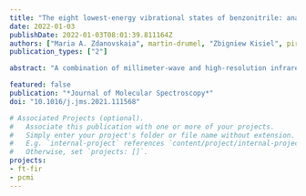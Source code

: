 ```yaml
---
title: "The eight lowest-energy vibrational states of benzonitrile: analysis of Coriolis and Darling-Dennison couplings by millimeter-wave and far-infrared spectroscopy"
date: 2022-01-03
publishDate: 2022-01-03T08:01:39.811164Z
authors: ["Maria A. Zdanovskaia", martin-drumel, "Zbigniew Kisiel", pirali, "Brian J. Esselman" , "Claude Woods", "Robert J. McMahon"]
publication_types: ["2"]

abstract: "A combination of millimeter-wave and high-resolution infrared data is used to analyze the eight lowest-energy vibrational states of benzonitrile (C<sub>6</sub>H<sub>5</sub>CN, *C*<sub>2v</sub>, μ<sub>a</sub> = 4.5 D), a benzene derivative recently detected in the interstellar medium. The overtone states v<sub>22</sub> = 2 and v<sub>33</sub> = 2, combination state *v*<sub>22</sub> = 1, *v*<sub>33</sub> = 1, and fundamental states *v*<sub>21</sub> = 1 and *v*<sub>15</sub> = 1 are studied for the first time by rotationally resolved spectroscopy. The three former states form a Coriolis- and Darling-Dennison-coupled triad of interacting states for which the coupling terms and highly precise, deperturbed energy separations have been measured. The use of sub-millimeter and far-infrared data together enabled the determination of the purely rotational and coupling parameters for the six lowest-energy vibrationally excited states of benzonitrile, along with their highly precise energies (E<sub>22</sub> = 141.4810252 (57) cm<sup>-1</sup>, E<sub>33</sub> = 160.5891953 (47) cm<sup>-1</sup>, E<sub>2×22</sub> = 282.6295417 (83) cm<sup>-1</sup>, E<sub>22+33</sub> = 302.5795909 (87) cm<sup>-1</sup>, E<sub>2×33</sub> = 321.4923856 (77) cm<sup>-1</sup>, E<sub>21</sub> = 372.257993 (10) cm<sup>-1</sup>). These energies, the resultant experimental anharmonicity constants (x<sub>22,22</sub> =  − 0.1663 cm<sup>-1</sup>, x<sub>33,33</sub> = 0.1570 cm<sup>-1</sup>, and x<sub>22,33</sub> = 0.4909 cm<sup>-1</sup>), and semi-experimental harmonic frequencies (ω<sub>22</sub> = 142.9 cm<sup>-1</sup> and ω<sub>33</sub> = 161.0 cm<sup>-1</sup>) for the ν<sub>22</sub> and ν<sub>33</sub> states are compared to CCSD(T)/ANO1 predicted values. The spectroscopic and coupling constants determined in this work for the vibrational ground state, the two lowest-energy fundamental states, and the corresponding first overtone and combination states successfully predict experimental frequencies down to 8 GHz. Particularly for the vibrationally excited states, the ability to predict transition frequencies so far outside the frequency region in which the constants were determined confirms that the rotational and distortion constants, as well as the coupling terms, are determined reasonably close to their true values. The ability to accurately extrapolate also demonstrates the suitability of the determined constants as the basis for extraterrestrial identification and examination of these vibrational states of benzonitrile. "

featured: false
publication: "*Journal of Molecular Spectroscopy*"
doi: "10.1016/j.jms.2021.111568"

# Associated Projects (optional).
#   Associate this publication with one or more of your projects.
#   Simply enter your project's folder or file name without extension.
#   E.g. `internal-project` references `content/project/internal-project/index.md`.
#   Otherwise, set `projects: []`.
projects:
- ft-fir
- pcmi
---
```



